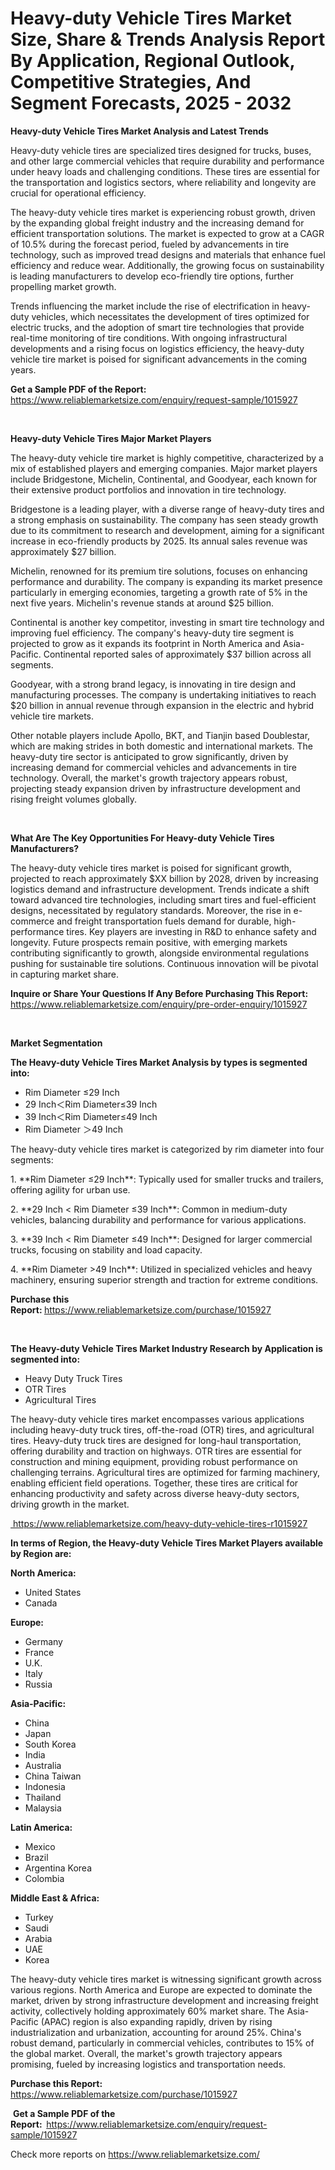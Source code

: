 <p><h1>Heavy-duty Vehicle Tires Market Size, Share & Trends Analysis Report By Application, Regional Outlook, Competitive Strategies, And Segment Forecasts, 2025 - 2032</h1></p><p><strong>Heavy-duty Vehicle Tires Market Analysis and Latest Trends</strong></p>
<p><p>Heavy-duty vehicle tires are specialized tires designed for trucks, buses, and other large commercial vehicles that require durability and performance under heavy loads and challenging conditions. These tires are essential for the transportation and logistics sectors, where reliability and longevity are crucial for operational efficiency.</p><p>The heavy-duty vehicle tires market is experiencing robust growth, driven by the expanding global freight industry and the increasing demand for efficient transportation solutions. The market is expected to grow at a CAGR of 10.5% during the forecast period, fueled by advancements in tire technology, such as improved tread designs and materials that enhance fuel efficiency and reduce wear. Additionally, the growing focus on sustainability is leading manufacturers to develop eco-friendly tire options, further propelling market growth.</p><p>Trends influencing the market include the rise of electrification in heavy-duty vehicles, which necessitates the development of tires optimized for electric trucks, and the adoption of smart tire technologies that provide real-time monitoring of tire conditions. With ongoing infrastructural developments and a rising focus on logistics efficiency, the heavy-duty vehicle tire market is poised for significant advancements in the coming years.</p></p>
<p><strong>Get a Sample PDF of the Report:&nbsp;</strong> <a href="https://www.reliablemarketsize.com/enquiry/request-sample/1015927?utm_campaign=3205&utm_medium=2&utm_source=Github&utm_content=ia&utm_term=27032025&utm_id=heavy-duty-vehicle-tires">https://www.reliablemarketsize.com/enquiry/request-sample/1015927</a></p>
<p>&nbsp;</p>
<p><strong>Heavy-duty Vehicle Tires Major Market Players</strong></p>
<p><p>The heavy-duty vehicle tire market is highly competitive, characterized by a mix of established players and emerging companies. Major market players include Bridgestone, Michelin, Continental, and Goodyear, each known for their extensive product portfolios and innovation in tire technology. </p><p>Bridgestone is a leading player, with a diverse range of heavy-duty tires and a strong emphasis on sustainability. The company has seen steady growth due to its commitment to research and development, aiming for a significant increase in eco-friendly products by 2025. Its annual sales revenue was approximately $27 billion.</p><p>Michelin, renowned for its premium tire solutions, focuses on enhancing performance and durability. The company is expanding its market presence particularly in emerging economies, targeting a growth rate of 5% in the next five years. Michelin's revenue stands at around $25 billion.</p><p>Continental is another key competitor, investing in smart tire technology and improving fuel efficiency. The company's heavy-duty tire segment is projected to grow as it expands its footprint in North America and Asia-Pacific. Continental reported sales of approximately $37 billion across all segments.</p><p>Goodyear, with a strong brand legacy, is innovating in tire design and manufacturing processes. The company is undertaking initiatives to reach $20 billion in annual revenue through expansion in the electric and hybrid vehicle tire markets.</p><p>Other notable players include Apollo, BKT, and Tianjin based Doublestar, which are making strides in both domestic and international markets. The heavy-duty tire sector is anticipated to grow significantly, driven by increasing demand for commercial vehicles and advancements in tire technology. Overall, the market's growth trajectory appears robust, projecting steady expansion driven by infrastructure development and rising freight volumes globally.</p></p>
<p>&nbsp;</p>
<p><strong>What Are The Key Opportunities For Heavy-duty Vehicle Tires Manufacturers?</strong></p>
<p><p>The heavy-duty vehicle tires market is poised for significant growth, projected to reach approximately $XX billion by 2028, driven by increasing logistics demand and infrastructure development. Trends indicate a shift toward advanced tire technologies, including smart tires and fuel-efficient designs, necessitated by regulatory standards. Moreover, the rise in e-commerce and freight transportation fuels demand for durable, high-performance tires. Key players are investing in R&D to enhance safety and longevity. Future prospects remain positive, with emerging markets contributing significantly to growth, alongside environmental regulations pushing for sustainable tire solutions. Continuous innovation will be pivotal in capturing market share.</p></p>
<p><strong>Inquire or Share Your Questions If Any Before Purchasing This Report:</strong> <a href="https://www.reliablemarketsize.com/enquiry/pre-order-enquiry/1015927?utm_campaign=3205&utm_medium=2&utm_source=Github&utm_content=ia&utm_term=27032025&utm_id=heavy-duty-vehicle-tires">https://www.reliablemarketsize.com/enquiry/pre-order-enquiry/1015927</a></p>
<p>&nbsp;</p>
<p><strong>Market Segmentation</strong></p>
<p><strong>The Heavy-duty Vehicle Tires Market Analysis by types is segmented into:</strong></p>
<p><ul><li>Rim Diameter ≤29 Inch</li><li>29 Inch＜Rim Diameter≤39 Inch</li><li>39 Inch＜Rim Diameter≤49 Inch</li><li>Rim Diameter ＞49 Inch</li></ul></p>
<p><p>The heavy-duty vehicle tires market is categorized by rim diameter into four segments: </p><p>1. **Rim Diameter ≤29 Inch**: Typically used for smaller trucks and trailers, offering agility for urban use.</p><p>2. **29 Inch < Rim Diameter ≤39 Inch**: Common in medium-duty vehicles, balancing durability and performance for various applications.</p><p>3. **39 Inch < Rim Diameter ≤49 Inch**: Designed for larger commercial trucks, focusing on stability and load capacity.</p><p>4. **Rim Diameter >49 Inch**: Utilized in specialized vehicles and heavy machinery, ensuring superior strength and traction for extreme conditions.</p></p>
<p><strong>Purchase this Report:&nbsp;</strong><a href="https://www.reliablemarketsize.com/purchase/1015927?utm_campaign=3205&utm_medium=2&utm_source=Github&utm_content=ia&utm_term=27032025&utm_id=heavy-duty-vehicle-tires">https://www.reliablemarketsize.com/purchase/1015927</a></p>
<p>&nbsp;</p>
<p><strong>The Heavy-duty Vehicle Tires Market Industry Research by Application is segmented into:</strong></p>
<p><ul><li>Heavy Duty Truck Tires</li><li>OTR Tires</li><li>Agricultural Tires</li></ul></p>
<p><p>The heavy-duty vehicle tires market encompasses various applications including heavy-duty truck tires, off-the-road (OTR) tires, and agricultural tires. Heavy-duty truck tires are designed for long-haul transportation, offering durability and traction on highways. OTR tires are essential for construction and mining equipment, providing robust performance on challenging terrains. Agricultural tires are optimized for farming machinery, enabling efficient field operations. Together, these tires are critical for enhancing productivity and safety across diverse heavy-duty sectors, driving growth in the market.</p></p>
<p><a href="https://www.reliablemarketsize.com/heavy-duty-vehicle-tires-r1015927?utm_campaign=3205&utm_medium=2&utm_source=Github&utm_content=ia&utm_term=27032025&utm_id=heavy-duty-vehicle-tires">&nbsp;https://www.reliablemarketsize.com/heavy-duty-vehicle-tires-r1015927</a></p>
<p><strong>In terms of Region, the Heavy-duty Vehicle Tires Market Players available by Region are:</strong></p>
<p>
    <p> <strong> North America: </strong>
        <ul>
            <li>United States</li>
            <li>Canada</li>
        </ul>
        </p> 
    <p> <strong> Europe: </strong>
        <ul>
            <li>Germany</li>
            <li>France</li>
            <li>U.K.</li>
            <li>Italy</li>
            <li>Russia</li>
        </ul>
        </p> 
    <p> <strong> Asia-Pacific: </strong>
        <ul>
            <li>China</li>
            <li>Japan</li>
            <li>South Korea</li>
            <li>India</li>
            <li>Australia</li>
            <li>China Taiwan</li>
            <li>Indonesia</li>
            <li>Thailand</li>
            <li>Malaysia</li>
        </ul>
        </p> 
    <p> <strong> Latin America: </strong>
        <ul>
            <li>Mexico</li>
            <li>Brazil</li>
            <li>Argentina Korea</li>
            <li>Colombia</li>
        </ul>
        </p> 
    <p> <strong> Middle East & Africa: </strong>
        <ul>
            <li>Turkey</li>
            <li>Saudi</li>
            <li>Arabia</li>
            <li>UAE</li>
            <li>Korea</li>
        </ul>
    </p>
    </p>
<p><p>The heavy-duty vehicle tires market is witnessing significant growth across various regions. North America and Europe are expected to dominate the market, driven by strong infrastructure development and increasing freight activity, collectively holding approximately 60% market share. The Asia-Pacific (APAC) region is also expanding rapidly, driven by rising industrialization and urbanization, accounting for around 25%. China's robust demand, particularly in commercial vehicles, contributes to 15% of the global market. Overall, the market's growth trajectory appears promising, fueled by increasing logistics and transportation needs.</p></p>
<p><strong>Purchase this Report: </strong><a href="https://www.reliablemarketsize.com/purchase/1015927?utm_campaign=3205&utm_medium=2&utm_source=Github&utm_content=ia&utm_term=27032025&utm_id=heavy-duty-vehicle-tires">https://www.reliablemarketsize.com/purchase/1015927</a></p>
<p>&nbsp;<strong>Get a Sample PDF of the Report:&nbsp;&nbsp;</strong><a href="https://www.reliablemarketsize.com/enquiry/request-sample/1015927?utm_campaign=3205&utm_medium=2&utm_source=Github&utm_content=ia&utm_term=27032025&utm_id=heavy-duty-vehicle-tires">https://www.reliablemarketsize.com/enquiry/request-sample/1015927</a></p>
<p><strong></strong></p>
<p>Check more reports on <a href="https://www.reliablemarketsize.com/?utm_campaign=3205&utm_medium=2&utm_source=Github&utm_content=ia&utm_term=27032025&utm_id=heavy-duty-vehicle-tires">https://www.reliablemarketsize.com/</a></p>